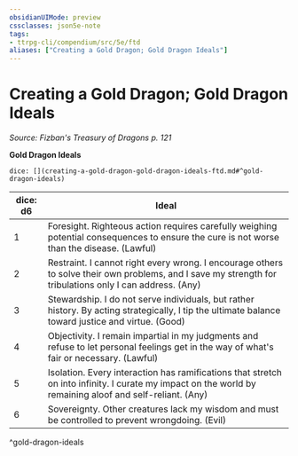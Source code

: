 ```yaml
---
obsidianUIMode: preview
cssclasses: json5e-note
tags:
- ttrpg-cli/compendium/src/5e/ftd
aliases: ["Creating a Gold Dragon; Gold Dragon Ideals"]
---
```

# Creating a Gold Dragon; Gold Dragon Ideals
*Source: Fizban's Treasury of Dragons p. 121* 

**Gold Dragon Ideals**

`dice: [](creating-a-gold-dragon-gold-dragon-ideals-ftd.md#^gold-dragon-ideals)`

| dice: d6 | Ideal |
|----------|-------|
| 1 | Foresight. Righteous action requires carefully weighing potential consequences to ensure the cure is not worse than the disease. (Lawful) |
| 2 | Restraint. I cannot right every wrong. I encourage others to solve their own problems, and I save my strength for tribulations only I can address. (Any) |
| 3 | Stewardship. I do not serve individuals, but rather history. By acting strategically, I tip the ultimate balance toward justice and virtue. (Good) |
| 4 | Objectivity. I remain impartial in my judgments and refuse to let personal feelings get in the way of what's fair or necessary. (Lawful) |
| 5 | Isolation. Every interaction has ramifications that stretch on into infinity. I curate my impact on the world by remaining aloof and self-reliant. (Any) |
| 6 | Sovereignty. Other creatures lack my wisdom and must be controlled to prevent wrongdoing. (Evil) |
^gold-dragon-ideals